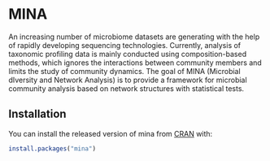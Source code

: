 # MINA

An increasing number of microbiome datasets are generating with the help of
rapidly developing sequencing technologies. Currently, analysis of taxonomic
profiling data is mainly conducted using composition-based methods, which
ignores the interactions between community members and limits the study of
community dynamics. The goal of MINA (Microbial dIversity and Network Analysis)
is to provide a framework for microbial community analysis based on network
structures with statistical tests.

## Installation

You can install the released version of mina from [CRAN](https://CRAN.R-project.org) with:

``` r
install.packages("mina")
```
